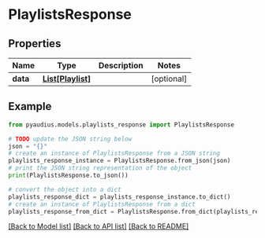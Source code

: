 # PlaylistsResponse


## Properties

Name | Type | Description | Notes
------------ | ------------- | ------------- | -------------
**data** | [**List[Playlist]**](Playlist.md) |  | [optional] 

## Example

```python
from pyaudius.models.playlists_response import PlaylistsResponse

# TODO update the JSON string below
json = "{}"
# create an instance of PlaylistsResponse from a JSON string
playlists_response_instance = PlaylistsResponse.from_json(json)
# print the JSON string representation of the object
print(PlaylistsResponse.to_json())

# convert the object into a dict
playlists_response_dict = playlists_response_instance.to_dict()
# create an instance of PlaylistsResponse from a dict
playlists_response_from_dict = PlaylistsResponse.from_dict(playlists_response_dict)
```
[[Back to Model list]](../README.md#documentation-for-models) [[Back to API list]](../README.md#documentation-for-api-endpoints) [[Back to README]](../README.md)


